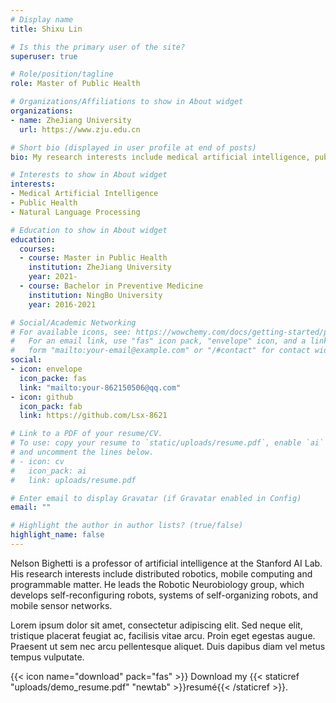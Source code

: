 ```yaml
---
# Display name
title: Shixu Lin

# Is this the primary user of the site?
superuser: true

# Role/position/tagline
role: Master of Public Health

# Organizations/Affiliations to show in About widget
organizations:
- name: ZheJiang University
  url: https://www.zju.edu.cn

# Short bio (displayed in user profile at end of posts)
bio: My research interests include medical artificial intelligence, public health and natural language processing.

# Interests to show in About widget
interests:
- Medical Artificial Intelligence
- Public Health
- Natural Language Processing

# Education to show in About widget
education:
  courses:
  - course: Master in Public Health
    institution: ZheJiang University
    year: 2021-
  - course: Bachelor in Preventive Medicine
    institution: NingBo University
    year: 2016-2021

# Social/Academic Networking
# For available icons, see: https://wowchemy.com/docs/getting-started/page-builder/#icons
#   For an email link, use "fas" icon pack, "envelope" icon, and a link in the
#   form "mailto:your-email@example.com" or "/#contact" for contact widget.
social:
- icon: envelope
  icon_packe: fas
  link: "mailto:your-862150506@qq.com" 
- icon: github
  icon_pack: fab
  link: https://github.com/Lsx-8621

# Link to a PDF of your resume/CV.
# To use: copy your resume to `static/uploads/resume.pdf`, enable `ai` icons in `params.toml`, 
# and uncomment the lines below.
# - icon: cv
#   icon_pack: ai
#   link: uploads/resume.pdf

# Enter email to display Gravatar (if Gravatar enabled in Config)
email: ""

# Highlight the author in author lists? (true/false)
highlight_name: false
---
```


Nelson Bighetti is a professor of artificial intelligence at the Stanford AI Lab. His research interests include distributed robotics, mobile computing and programmable matter. He leads the Robotic Neurobiology group, which develops self-reconfiguring robots, systems of self-organizing robots, and mobile sensor networks.

Lorem ipsum dolor sit amet, consectetur adipiscing elit. Sed neque elit, tristique placerat feugiat ac, facilisis vitae arcu. Proin eget egestas augue. Praesent ut sem nec arcu pellentesque aliquet. Duis dapibus diam vel metus tempus vulputate.

{{< icon name="download" pack="fas" >}} Download my {{< staticref "uploads/demo_resume.pdf" "newtab" >}}resumé{{< /staticref >}}.
